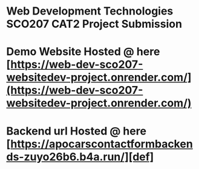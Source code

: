 # Web Development Technologies SCO207 CAT2 Project Submission

# Demo Website Hosted @ here [https://web-dev-sco207-websitedev-project.onrender.com/](https://web-dev-sco207-websitedev-project.onrender.com/)
[def]: https://apocarscontactformbackends-zuyo26b6.b4a.run/

# Backend url Hosted @ here [https://apocarscontactformbackends-zuyo26b6.b4a.run/][def]
[def]: https://apocarscontactformbackends-zuyo26b6.b4a.run/